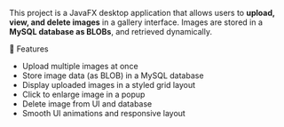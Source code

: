 This project is a JavaFX desktop application that allows users to **upload, view, and delete images** in a gallery interface. Images are stored in a **MySQL database as BLOBs**, and retrieved dynamically.

🚀 Features

- Upload multiple images at once
- Store image data (as BLOB) in a MySQL database
- Display uploaded images in a styled grid layout
- Click to enlarge image in a popup
- Delete image from UI and database
- Smooth UI animations and responsive layout
